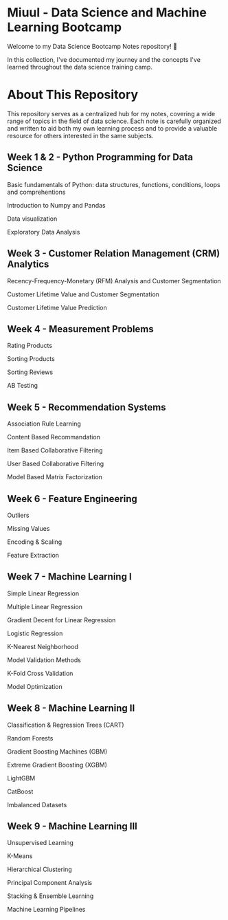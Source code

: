 # Miuul - Data Science and Machine Learning Bootcamp
Welcome to my Data Science Bootcamp Notes repository! 🚀 

In this collection, I've documented my journey and the concepts I've learned throughout the data science training camp.

# About This Repository
This repository serves as a centralized hub for my notes, covering a wide range of topics in the field of data science. Each note is carefully organized and written to aid both my own learning process and to provide a valuable resource for others interested in the same subjects.

## Week 1 & 2 - Python Programming for Data Science

Basic fundamentals of Python: data structures, functions, conditions, loops and comprehentions

Introduction to Numpy and Pandas

Data visualization

Exploratory Data Analysis

## Week 3 - Customer Relation Management (CRM) Analytics

Recency-Frequency-Monetary (RFM) Analysis and Customer Segmentation

Customer Lifetime Value and Customer Segmentation

Customer Lifetime Value Prediction

## Week 4 - Measurement Problems

Rating Products

Sorting Products

Sorting Reviews

AB Testing

## Week 5 - Recommendation Systems

Association Rule Learning

Content Based Recommandation

Item Based Collaborative Filtering

User Based Collaborative Filtering

Model Based Matrix Factorization

## Week 6 - Feature Engineering

Outliers

Missing Values

Encoding & Scaling

Feature Extraction

## Week 7 - Machine Learning I

Simple Linear Regression

Multiple Linear Regression

Gradient Decent for Linear Regression

Logistic Regression

K-Nearest Neighborhood

Model Validation Methods

K-Fold Cross Validation

Model Optimization

## Week 8 - Machine Learning II

Classification & Regression Trees (CART)

Random Forests

Gradient Boosting Machines (GBM)

Extreme Gradient Boosting (XGBM)

LightGBM

CatBoost

Imbalanced Datasets

## Week 9 - Machine Learning III

Unsupervised Learning

K-Means

Hierarchical Clustering

Principal Component Analysis

Stacking & Ensemble Learning

Machine Learning Pipelines
